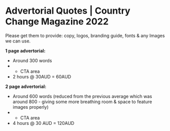 
# Advertorial Quotes | Country Change Magazine 2022

Please get them to provide: copy, logos, branding guide, fonts & any Images we can use.

**1 page advertorial:**
-   Around 300 words
-   + CTA area
-   2 hours @ 30AUD = 60AUD


**2 page advertorial:**
-   Around 600 words (reduced from the previous average which was around 800 - giving some more breathing room & space to feature images properly)
-   + CTA area
-   4 hours @ 30 AUD = 120AUD
